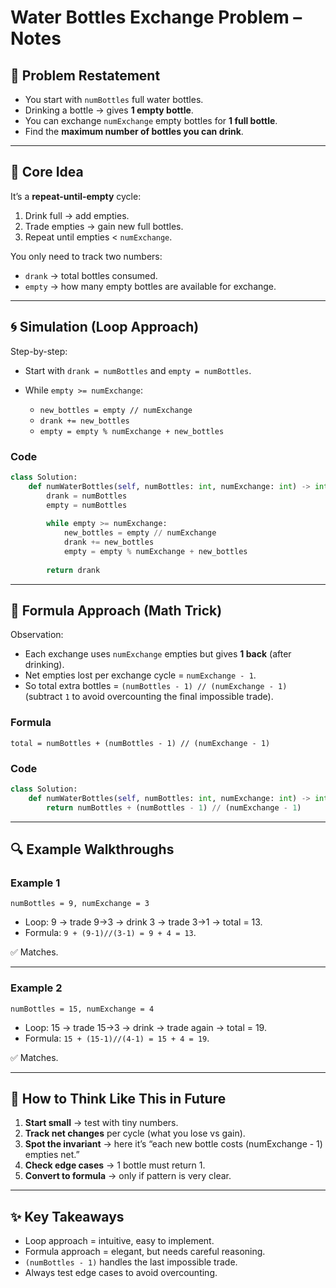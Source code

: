 # Water Bottles Exchange Problem – Notes

## 📝 Problem Restatement

* You start with `numBottles` full water bottles.
* Drinking a bottle → gives **1 empty bottle**.
* You can exchange `numExchange` empty bottles for **1 full bottle**.
* Find the **maximum number of bottles you can drink**.

---

## 🔑 Core Idea

It’s a **repeat-until-empty** cycle:

1. Drink full → add empties.
2. Trade empties → gain new full bottles.
3. Repeat until empties < `numExchange`.

You only need to track two numbers:

* `drank` → total bottles consumed.
* `empty` → how many empty bottles are available for exchange.

---

## 🌀 Simulation (Loop Approach)

Step-by-step:

* Start with `drank = numBottles` and `empty = numBottles`.
* While `empty >= numExchange`:

  * `new_bottles = empty // numExchange`
  * `drank += new_bottles`
  * `empty = empty % numExchange + new_bottles`

### Code

```python
class Solution:
    def numWaterBottles(self, numBottles: int, numExchange: int) -> int:
        drank = numBottles
        empty = numBottles
        
        while empty >= numExchange:
            new_bottles = empty // numExchange
            drank += new_bottles
            empty = empty % numExchange + new_bottles
        
        return drank
```

---

## 🧮 Formula Approach (Math Trick)

Observation:

* Each exchange uses `numExchange` empties but gives **1 back** (after drinking).
* Net empties lost per exchange cycle = `numExchange - 1`.
* So total extra bottles = `(numBottles - 1) // (numExchange - 1)`
  (subtract `1` to avoid overcounting the final impossible trade).

### Formula

```
total = numBottles + (numBottles - 1) // (numExchange - 1)
```

### Code

```python
class Solution:
    def numWaterBottles(self, numBottles: int, numExchange: int) -> int:
        return numBottles + (numBottles - 1) // (numExchange - 1)
```

---

## 🔍 Example Walkthroughs

### Example 1

`numBottles = 9, numExchange = 3`

* Loop: 9 → trade 9→3 → drink 3 → trade 3→1 → total = 13.
* Formula: `9 + (9-1)//(3-1) = 9 + 4 = 13`.

✅ Matches.

---

### Example 2

`numBottles = 15, numExchange = 4`

* Loop: 15 → trade 15→3 → drink → trade again → total = 19.
* Formula: `15 + (15-1)//(4-1) = 15 + 4 = 19`.

✅ Matches.

---

## 🧠 How to Think Like This in Future

1. **Start small** → test with tiny numbers.
2. **Track net changes** per cycle (what you lose vs gain).
3. **Spot the invariant** → here it’s “each new bottle costs (numExchange - 1) empties net.”
4. **Check edge cases** → 1 bottle must return 1.
5. **Convert to formula** → only if pattern is very clear.

---

## ✨ Key Takeaways

* Loop approach = intuitive, easy to implement.
* Formula approach = elegant, but needs careful reasoning.
* `(numBottles - 1)` handles the last impossible trade.
* Always test edge cases to avoid overcounting.


